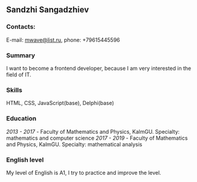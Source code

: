 ## Sandzhi Sangadzhiev 

### Contacts:
 E-mail: mwave@list.ru, phone: +79615445596

### Summary
 I want to become a frontend developer, because I am very interested in the field of IT.  

### Skills
 HTML, CSS, JavaScript(base), Delphi(base)  

### Education
*2013 - 2017* - Faculty of Mathematics  and Physics, KalmGU. Specialty: mathematics and computer science
*2017 - 2019* - Faculty of Mathematics  and Physics, KalmGU. Specialty: mathematical analysis

### English level
 My level of English is A1, I try to practice and improve the level.
